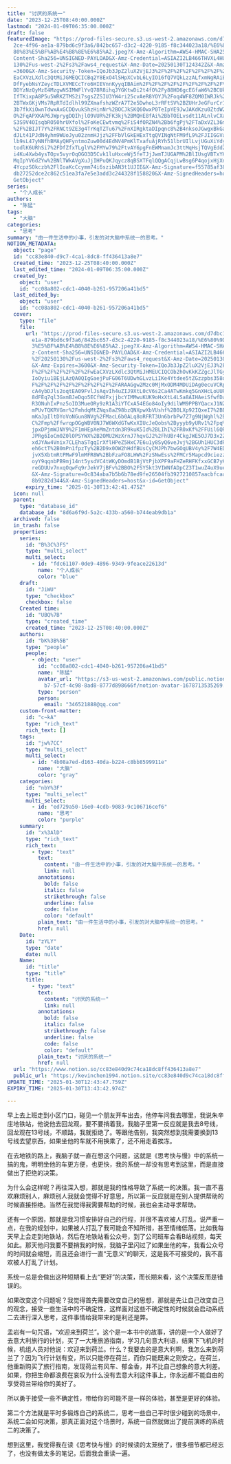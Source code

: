 ```yaml
---
title: "讨厌的系统一"
date: "2023-12-25T08:40:00.000Z"
lastmod: "2024-01-09T06:35:00.000Z"
draft: false
featuredImage: "https://prod-files-secure.s3.us-west-2.amazonaws.com/d7dbc101-8\
  2ce-4f96-ae1a-879bd6c9f3a6/842bc657-d3c2-4220-9185-f8c344023a18/%E6%80%9D%E8%\
  80%83%E5%BF%AB%E4%B8%8E%E6%85%A2.jpeg?X-Amz-Algorithm=AWS4-HMAC-SHA256&X-Amz-\
  Content-Sha256=UNSIGNED-PAYLOAD&X-Amz-Credential=ASIAZI2LB466THVXL4HU%2F20250\
  130%2Fus-west-2%2Fs3%2Faws4_request&X-Amz-Date=20250130T124342Z&X-Amz-Expires\
  =3600&X-Amz-Security-Token=IQoJb3JpZ2luX2VjEJ3%2F%2F%2F%2F%2F%2F%2F%2F%2F%2Fw\
  EaCXVzLXdlc3QtMiJGMEQCICBq2Y8ExO4lSHpXCvbL6LyIO16fQ7VQkLzzALfxmNgRAiB1guf3L6R\
  DfFyebNsYZeycTDLXVMECcTro6HIEVnnKyyqIBAim%2F%2F%2F%2F%2F%2F%2F%2F%2F%2F8BEAAa\
  DDYzNzQyMzE4MzgwNSIMWFlYvQ78R8ihqJYGKtwDi2t4fO%2Fy88HD6gcEGfaW6%2BCUk7oks2Y4x\
  IfTKixpA8P5u5WRKZTMS2i7sgsZZSIU3YW4ri25cvAeR8YOYJ%2Foq4WF8ZQM0IWRJk%2BAHDsV3%\
  2BTWxGKjVMs7RpRTdIdlhl99ZXmafshzWZrA7T2e5DwhoL3rRFtSV%2BZUHrJeGFurCr1TnSFJvE3\
  3b7fkXiOwnTdwxAxGCDQvukShzHinNr%2BOCJkSKQ6OwxP0TeIpYE9JwJAKdKzu0ZtdW2R35akWRh\
  O%2FqAPXKAP6JWprygDQIhjlO9VUR%2FK3kj%2BMQHE8fAi%2BbTOELvsdt11ALnlvCXaccFcVjsA\
  S3S9V4OIsqbRO50hrUXfol%2FoKeCEwtvmq%2FiS4fORZN4%2Bb6fgPj%2FTaDxVZL36mHZoarRWv\
  %2F%2BIJT7Y%2FRNCt9ZE3g4TrKqTZTu67%2FnXIRgktaDIpqnc8%2B4nksoJGwgxBkGadb7QqiK4\
  dJLt41PJdN4yhm9WUoJyu02znmHJjz%2FFbVlGkEHExTtgQVINgNtFM9fL9%2FJIIGGVaIpqcEZvH\
  lb9sL47yNNfhBMAyQHFyntmoZuw00d4EdNV4PmKlTxafuAjRYh51lbrUIlLvjUGuXiYdyCEG9j5s8\
  todlK6URhSi7%2FDfZfxTLglV%2FMYw79%2FtvAY6pgFnEWMnamJc3ttMqHsjTQVgEddZFDyQjQQT\
  i4Ku4Xwb4ysTOpv5vyrOqOGO3D5Cvk1luHxceWj5feTJjJwmTJUGAPM%2BlIUsgVBTxYHPVWif%2F\
  MqIpYV6dZYw%2BNlTWkAVgXuJjIHPuQKJqycz8qBSXTFqlQQgACqjLwBsg6P4qojxHjXnGjf9d1TB\
  4YcpzSOkczb%2FlIoaKcCcymm74i6szibAN3t1UJIE&X-Amz-Signature=f55785af38211f1324\
  db27252dce2c862c51ea3fa7e5e3add3c244328f158820&X-Amz-SignedHeaders=host&x-id=\
  GetObject"
series:
  - "个人成长"
authors:
  - "陈猛"
tags:
  - "大脑"
categories:
  - "思考"
summary: "由一件生活中的小事，引发的对大脑中系统一的思考。"
NOTION_METADATA:
  object: "page"
  id: "cc83e840-d9c7-4ca1-8dc8-ff436413a8e7"
  created_time: "2023-12-25T08:40:00.000Z"
  last_edited_time: "2024-01-09T06:35:00.000Z"
  created_by:
    object: "user"
    id: "cc08a802-cdc1-4040-b261-957206a41bd5"
  last_edited_by:
    object: "user"
    id: "cc08a802-cdc1-4040-b261-957206a41bd5"
  cover:
    type: "file"
    file:
      url: "https://prod-files-secure.s3.us-west-2.amazonaws.com/d7dbc101-82ce-4f96-a\
        e1a-879bd6c9f3a6/842bc657-d3c2-4220-9185-f8c344023a18/%E6%80%9D%E8%80%8\
        3%E5%BF%AB%E4%B8%8E%E6%85%A2.jpeg?X-Amz-Algorithm=AWS4-HMAC-SHA256&X-Am\
        z-Content-Sha256=UNSIGNED-PAYLOAD&X-Amz-Credential=ASIAZI2LB4663BKJTGOV\
        %2F20250130%2Fus-west-2%2Fs3%2Faws4_request&X-Amz-Date=20250130T124241Z\
        &X-Amz-Expires=3600&X-Amz-Security-Token=IQoJb3JpZ2luX2VjEJ3%2F%2F%2F%2\
        F%2F%2F%2F%2F%2F%2FwEaCXVzLXdlc3QtMiJHMEUCIQCOb2hOvKkKZZgcJlTGyzchD1l0E\
        IoOyiu1BEjLAzQA0QIgGaejPuFG06T6UDwhGLvzLiIKe4Ytdee5tZGzzpbs358qiAQIpv%2\
        F%2F%2F%2F%2F%2F%2F%2F%2F%2FARAAGgw2Mzc0MjMxODM4MDUiDAg0ecuVCRp8GqffNCr\
        cA4ybDJls2oqtEA09FvlJsAqvIh4uZIJ9XtL0cV6s2Ca4ATwKmkq5GnXHcLoUURYwKC5Q6B\
        8dFEq7ql3GxmBJeDqo5ECfWdFxjjbcYIMMwuKUK9oHxXtL4LSa8AIHAeiSfwfDabOBmnAWz\
        R3ONuhIxPnz5oID3MueORy9zR1A3iYTCxA54EGo84oIy9dilWM9PPBYQacxJ1NZx%2Fd0ys\
        mPUvTQKRVGmr%2FmhdqMtZNqs8aZ98bzQNXpwXbVUshf%2B0LXp92IQxeI7%2BBigfv%2Fr\
        mKaJpIltDYoVoNGun8NVg%2FMacL6b0ALq8oRFRT3Un6brbPw7Z7g9NjWghl%2BwhfidP3h\
        C%2Fmp%2FfwrqpOGgWBV0NJ7W6WXdGTwKxXIUcJeQobs%2Byyyb9yURv1%2Fpq%2BgnwxXD\
        jpxDPjmWJNY9%2F1mHEpXeMmZntdn3R9kuK5Id%2BLIhI%2FR0xKf%2FFUil6QRkQvdBpij\
        JPRg6IoCm0Z0lOPSYWX%2B2OMU2WzXrnJ7hqvGJ2%2FhUBr4CkgJWE5OJ7D3x2Zcao58oOn\
        xdJYAw4Vnix7CLEhaSTgqIrXflHPeZ5HxC7E6u1y8SyQ6veJvj%2BGUh1HUC3dRUfjlUBsz\
        eh6ctT%2B0mPn1fpzTy%2B2D9x0OW2hHdfBUsCyCMJPh7bwGOqUBV4y%2F7W4EDMZbnkLUX\
        jvX5XbtmRtPMwF9lmMFR8W%2BbFzaFO8LHW%2FzSNwEss%2FMCr5Mapcd9ciezztZPLU1Tt\
        oyY9qqnbPB9mj14nt5ysdVC4tWKyDOmdB1BjVtPjbXPF9aFHZeRHFKfxxGCB7yKhYYT7t8r\
        reGDUUv7nxqOqwFq9rJekV7jBFv%2BBO%2FSY5kt3VIWNfADpCZ3T1wuZ4uX9uengSXvJBa\
        &X-Amz-Signature=0c834aba7b5b6b78ed9fe26504fb3927210857aacbfcaaa06cf321\
        8b9282d344&X-Amz-SignedHeaders=host&x-id=GetObject"
      expiry_time: "2025-01-30T13:42:41.475Z"
  icon: null
  parent:
    type: "database_id"
    database_id: "8d6a6f9d-5a2c-433b-a560-b744eab9db1a"
  archived: false
  in_trash: false
  properties:
    series:
      id: "B%3C%3FS"
      type: "multi_select"
      multi_select:
        - id: "fdc61107-0de9-4896-9349-9feace22613d"
          name: "个人成长"
          color: "blue"
    draft:
      id: "JiWU"
      type: "checkbox"
      checkbox: false
    Created time:
      id: "UBQ%7B"
      type: "created_time"
      created_time: "2023-12-25T08:40:00.000Z"
    authors:
      id: "bK%3B%5B"
      type: "people"
      people:
        - object: "user"
          id: "cc08a802-cdc1-4040-b261-957206a41bd5"
          name: "陈猛"
          avatar_url: "https://s3-us-west-2.amazonaws.com/public.notion-static.com/775523\
            b7-57cf-4c98-8ad8-8777d898666f/notion-avatar-1678713535269.png"
          type: "person"
          person:
            email: "346521888@qq.com"
    custom-front-matter:
      id: "c~kA"
      type: "rich_text"
      rich_text: []
    tags:
      id: "jw%7CC"
      type: "multi_select"
      multi_select:
        - id: "4b08a7ed-d163-40da-b224-c8bb8599911e"
          name: "大脑"
          color: "gray"
    categories:
      id: "nbY%3F"
      type: "multi_select"
      multi_select:
        - id: "ed729a50-16e0-4cdb-9083-9c106716cef6"
          name: "思考"
          color: "purple"
    summary:
      id: "x%3AlD"
      type: "rich_text"
      rich_text:
        - type: "text"
          text:
            content: "由一件生活中的小事，引发的对大脑中系统一的思考。"
            link: null
          annotations:
            bold: false
            italic: false
            strikethrough: false
            underline: false
            code: false
            color: "default"
          plain_text: "由一件生活中的小事，引发的对大脑中系统一的思考。"
          href: null
    Date:
      id: "zYLY"
      type: "date"
      date: null
    Name:
      id: "title"
      type: "title"
      title:
        - type: "text"
          text:
            content: "讨厌的系统一"
            link: null
          annotations:
            bold: false
            italic: false
            strikethrough: false
            underline: false
            code: false
            color: "default"
          plain_text: "讨厌的系统一"
          href: null
  url: "https://www.notion.so/cc83e840d9c74ca18dc8ff436413a8e7"
  public_url: "https://kevinchen1994.notion.site/cc83e840d9c74ca18dc8ff436413a8e7"
UPDATE_TIME: "2025-01-30T12:43:47.759Z"
EXPIRY_TIME: "2025-01-30T13:43:42.974Z"

---
```

<link rel="stylesheet" href="https://cdn.jsdelivr.net/npm/katex@0.16.2/dist/katex.min.css" integrity="sha384-bYdxxUwYipFNohQlHt0bjN/LCpueqWz13HufFEV1SUatKs1cm4L6fFgCi1jT643X" crossorigin="anonymous">


早上去上班走到小区门口，碰见一个朋友开车出去，他停车问我去哪里，我说朱辛庄地铁站，他说他去回龙观，要不要捎着我，我脑子里第一反应就是我去8号线，回龙观在13号线，不顺路，我就拒绝了。等跟他告别，我突然想到我需要换到13号线去望京西，如果坐他的车就不用换乘了，还不用走着挨冻。


在去地铁的路上，我脑子就一直在想这个问题，这就是《思考快与慢》中的系统一搞的鬼，明明坐他的车更方便，也更快，我的系统一却没有思考到这里，而是直接做出了拒绝的决策。


为什么会这样呢？再往深入想，那就是我的性格导致了系统一的决策。我一直不喜欢麻烦别人，麻烦别人我就会觉得不好意思，所以第一反应就是在别人提供帮助的时候直接拒绝。当然在我觉得我需要帮助的时候，我也会主动寻求帮助。


还有一个原因，那就是我习惯安排好自己的行程，并很不喜欢被人打乱。说严重一点，在我的规划中，如果被人打乱了我可能会不知所措，甚至情绪低落。比如我每天早上会走到地铁站，然后在地铁站看公众号，到了公司班车会看B站视频，每天如此。那天他问我要不要捎我的时候，我脑子里闪过了如果坐他的车，我看公众号的时间就会缩短，而且还会进行一直“无意义”的聊天，这是我不可接受的，我不喜欢被人打乱了计划。


系统一总是会做出这种短期看上去“更好”的决策，而长期来看，这个决策反而是错误的。


如果改变这个问题呢？我觉得首先需要改变自己的思想，那就是先让自己改变自己的观念，接受一些生活中的不确定性，这样面对这些不确定性的时候就会启动系统二去进行深入思考，这件事情给我带来的是利还是弊。


孟岩有一句咒语，“欢迎来到荷兰”。这个是一本书中的故事，讲的是一个人做好了去意大利旅行的计划，买了一大堆旅游指南，学习几句意大利语，结果下飞机的时候，机组人员对他说：欢迎来到荷兰。什么？我要去的是意大利啊，我怎么来到荷兰了？因为飞行计划有变，所以只能停在荷兰，而你只能既来之则安之。在荷兰，他重新购买了旅行指南，发现荷兰有风车、郁金香，并不比自己想象的意大利差。如果，你把生命都浪费在哀叹为什么没有去意大利这件事上，你永远都不能自由的享受荷兰带给你的美好了。


所以勇于接受一些不确定性，带给你的可能不是一样的体验，甚至是更好的体验。


第二个方法就是平时多锻炼自己的系统二，思考一些自己平时很少碰到的场景中，系统二会如何决策，那真正面对这个场景时，系统一自然就做出了提前演练的系统二的决策了。


想到这里，我觉得我在读《思考快与慢》的时候读的太笼统了，很多细节都已经忘了，也没有做太多的笔记，后面我会重读一遍。

